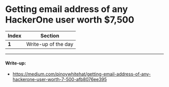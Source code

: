 # Getting email address of any HackerOne user worth $7,500

Index | Section
--- | ---
**1** | Write-up of the day

___


#### Write-up: 

* https://medium.com/pinoywhitehat/getting-email-address-of-any-hackerone-user-worth-7-500-afb8076ee395
